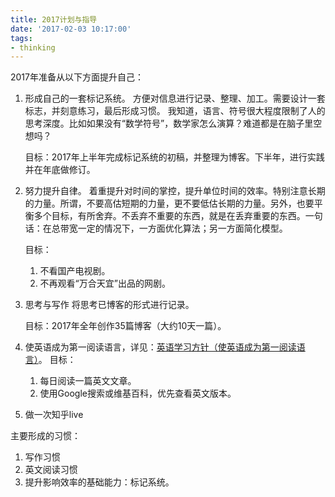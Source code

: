 ```yaml
---
title: 2017计划与指导
date: '2017-02-03 10:17:00'
tags:
- thinking
---
```


2017年准备从以下方面提升自己：

1. 形成自己的一套标记系统。
   方便对信息进行记录、整理、加工。需要设计一套标志，并刻意练习，最后形成习惯。 我知道，语言、符号很大程度限制了人的思考深度。比如如果没有“数学符号”，数学家怎么演算？难道都是在脑子里空想吗？

   目标：2017年上半年完成标记系统的初稿，并整理为博客。下半年，进行实践并在年底做修订。

1. 努力提升自律。
   着重提升对时间的掌控，提升单位时间的效率。特别注意长期的力量。所谓，不要高估短期的力量，更不要低估长期的力量。另外，也要平衡多个目标，有所舍弃。不丢弃不重要的东西，就是在丢弃重要的东西。一句话：在总带宽一定的情况下，一方面优化算法；另一方面简化模型。

   目标：
   1. 不看国产电视剧。
   2. 不再观看“万合天宜”出品的网剧。



1. 思考与写作
   将思考已博客的形式进行记录。

   目标：2017年全年创作35篇博客（大约10天一篇）。


1. 使英语成为第一阅读语言，详见：[英语学习方针（使英语成为第一阅读语言）](http://imshuai.com/make-english-the-first-reading-lanuage/)。
   目标：
    1. 每日阅读一篇英文文章。
    1. 使用Google搜索或维基百科，优先查看英文版本。

1. 做一次知乎live

主要形成的习惯：

1. 写作习惯
2. 英文阅读习惯
3. 提升影响效率的基础能力：标记系统。
